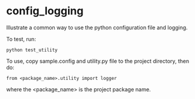 # config_logging

Illustrate a common way to use the python configuration file and logging.

To test, run:

	python test_utility

To use, copy sample.config and utility.py file to the project directory, then do:

	from <package_name>.utility import logger

where the <package_name> is the project package name.

